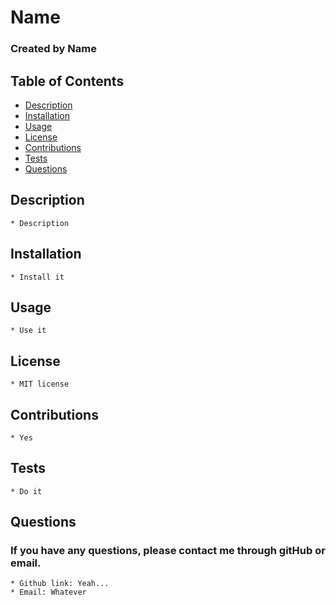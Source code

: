 # Name
    
### Created by Name
    
## Table of Contents
- [Description](#description)
- [Installation](#installation)
- [Usage](#usage)
- [License](#license)
- [Contributions](#contributions)
- [Tests](#tests)
- [Questions](#questions)

## Description
    * Description

## Installation
    * Install it

## Usage
    * Use it

## License
    * MIT license

## Contributions
    * Yes

## Tests
    * Do it

## Questions
### If you have any questions, please contact me through gitHub or email.
    * Github link: Yeah...
    * Email: Whatever